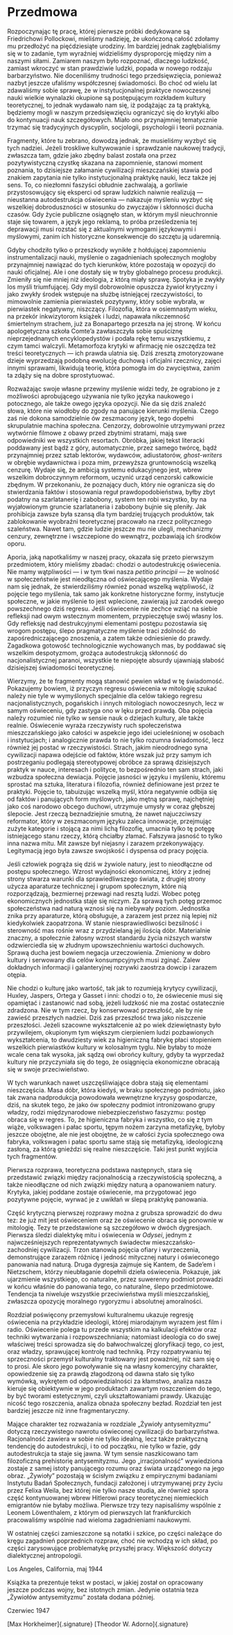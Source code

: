 # Przedmowa #

Rozpoczynając tę pracę, której pierwsze próbki dedykowane są
Friedrichowi Pollockowi, mieliśmy nadzieję, że ukończoną całość
zdołamy mu przedłożyć na pięćdziesiąte urodziny. Im bardziej
jednak zagłębialiśmy się w to zadanie, tym wyraźniej widzieliśmy
dysproporcję między nim a naszymi siłami. Zamiarem naszym było
rozpoznać, dlaczego ludzkość, zamiast wkroczyć w stan prawdziwie
ludzki, popada w nowego rodzaju barbarzyństwo. Nie doceniliśmy
trudności tego przedsięwzięcia, ponieważ nazbyt jeszcze ufaliśmy
współczesnej świadomości. Bo choć od wielu lat zdawaliśmy sobie
sprawę, że w instytucjonalnej praktyce nowoczesnej nauki wielkie
wynalazki okupione są postępującym rozkładem kultury
teoretycznej, to jednak wydawało nam się, iż podążając za tą
praktyką, będziemy mogli w naszym przedsięwzięciu ograniczyć się
do krytyki albo do kontynuacji nauk szczegółowych. Miało ono
przynajmniej tematycznie trzymać się tradycyjnych dyscyplin,
socjologii, psychologii i teorii poznania.

Fragmenty, które tu zebrano, dowodzą jednak, że musieliśmy wyzbyć
się tych nadziei. Jeżeli troskliwe kultywowanie i sprawdzanie
naukowej tradycji, zwłaszcza tam, gdzie jako zbędny balast
została ona przez pozytywistyczną czystkę skazana na zapomnienie,
stanowi moment poznania, to dzisiejsze załamanie cywilizacji
mieszczańskiej stawia pod znakiem zapytania nie tylko
instytucjonalną praktykę nauki, lecz także jej sens. To, co
niezłomni faszyści obłudnie zachwalają, a gorliwie
przystosowujący się eksperci od spraw ludzkich naiwnie realizują
— nieustanna autodestrukcja oświecenia — nakazuje myśleniu wyzbyć
się wszelkiej dobroduszności w stosunku do zwyczajów i skłonności
ducha czasów. Gdy życie publiczne osiągnęło stan, w którym myśl
nieuchronnie staje się towarem, a język jego reklamą, to próba
prześledzenia tej deprawacji musi rozstać się z aktualnymi
wymogami językowymi i myślowymi, zanim ich historyczne
konsekwencje do szczętu ją udaremnią.

Gdyby chodziło tylko o przeszkody wynikłe z hołdującej
zapomnieniu instrumentalizacji nauki, myślenie o zagadnieniach
społecznych mogłoby przynajmniej nawiązać do tych kierunków,
które pozostają w opozycji do nauki oficjalnej. Ale i one dostały
się w tryby globalnego procesu produkcji. Zmieniły się nie mniej
niż ideologia, z którą miały sprawę. Spotyka je zwykły los myśli
triumfującej. Gdy myśl dobrowolnie opuszcza żywioł krytyczny i
jako zwykły środek wstępuje na służbę istniejącej rzeczywistości,
to mimowolnie zamienia pierwiastek pozytywny, który sobie
wybrała, w pierwiastek negatywny, niszczący. Filozofia, która w
osiemnastym wieku, na przekór inkwizytorom książek i ludzi,
napawała nikczemność śmiertelnym strachem, już za Bonapartego
przeszła na jej stronę. W końcu apologetyczna szkoła Comteʼa
zawłaszczyła sobie spuściznę nieprzejednanych encyklopedystów i
podała rękę temu wszystkiemu, z czym tamci walczyli. Metamorfoza
krytyki w afirmację nie oszczędza też treści teoretycznych — ich
prawda ulatnia się. Dziś zresztą zmotoryzowane dzieje wyprzedzają
podobną ewolucję duchową i oficjalni rzecznicy, zajęci innymi
sprawami, likwidują teorię, która pomogła im do zwycięstwa, zanim
ta zdąży się na dobre sprostytuować.

Rozważając swoje własne przewiny myślenie widzi tedy, że
ograbiono je z możliwości aprobującego używania nie tylko języka
naukowego i potocznego, ale także owego języka opozycji. Nie da
się dziś znaleźć słowa, które nie wiodłoby do zgody na panujące
kierunki myślenia. Czego zaś nie dokona samodzielnie ów
zeszmacony język, tego dopełni skrupulatnie machina społeczna.
Cenzorzy, dobrowolnie utrzymywani przez wytwórnie filmowe z obawy
przed zbytnimi stratami, mają swe odpowiedniki we wszystkich
resortach. Obróbka, jakiej tekst literacki poddawany jest bądź z
góry, automatycznie, przez samego twórcę, bądź przynajmniej przez
sztab lektorów, wydawców, adiustatorów, *ghost-writers* w obrębie
wydawnictwa i poza mim, przewyższa gruntownością wszelką cenzurę.
Wydaje się, że ambicją systemu edukacyjnego jest, wbrew wszelkim
dobroczynnym reformom, uczynić urząd cenzorski całkowicie
zbędnym. W przekonaniu, że poznający duch, który nie ogranicza
się do stwierdzania faktów i stosowania reguł prawdopodobieństwa,
byłby zbyt podatny na szarlatanerię i zabobony, system ten robi
wszystko, by na wyjałowionym gruncie szarlataneria i zabobony
bujnie się pleniły. Jak prohibicja zawsze była szansą dla tym
bardziej trujących produktów, tak zablokowanie wyobraźni
teoretycznej pracowało na rzecz politycznego szaleństwa. Nawet
tam, gdzie ludzie jeszcze mu nie ulegli, mechanizmy cenzury,
zewnętrzne i wszczepione do wewnątrz, pozbawiają ich środków
oporu.

Aporia, jaką napotkaliśmy w naszej pracy, okazała się przeto
pierwszym przedmiotem, który mieliśmy zbadać: chodzi o
autodestrukcję oświecenia. Nie mamy wątpliwości — i w tym tkwi
nasza *petitio principii* — że wolność w społeczeństwie jest
nieodłączna od oświecającego myślenia. Wydaje nam się jednak, że
stwierdziliśmy również ponad wszelką wątpliwość, iż pojęcie tego
myślenia, tak samo jak konkretne historyczne formy, instytucje
społeczne, w jakie myślenie to jest wplecione, zawierają już
zarodek owego powszechnego dziś regresu. Jeśli oświecenie nie
zechce wziąć na siebie refleksji nad owym wstecznym momentem,
przypieczętuje swój własny los. Gdy refleksję nad destrukcyjnymi
elementami postępu pozostawia się wrogom postępu, ślepo
pragmatyczne myślenie traci zdolność do zapośredniczającego
znoszenia, a zatem także odniesienie do prawdy. Zagadkowa
gotowość technologicznie wychowanych mas, by poddawać się
wszelkim despotyzmom, grożąca autodestrukcją skłonność do
nacjonalistycznej paranoi, wszystkie te niepojęte absurdy
ujawniają słabość dzisiejszej świadomości teoretycznej.

Wierzymy, że te fragmenty mogą stanowić pewien wkład w tę
świadomość. Pokazujemy bowiem, iż przyczyn regresu oświecenia w
mitologię szukać należy nie tyle w wymyślonych specjalnie dla
celów takiego regresu nacjonalistycznych, pogańskich i innych
mitologiach nowoczesnych, lecz w samym oświeceniu, gdy zastyga
ono w lęku przed prawdą. Oba pojęcia należy rozumieć nie tylko w
sensie nauk o dziejach kultury, ale także realnie. Oświecenie
wyraża rzeczywisty ruch społeczeństwa mieszczańskiego jako
całości w aspekcie jego idei ucieleśnionej w osobach i
instytucjach; i analogicznie prawda to nie tylko rozumna
świadomość, lecz również jej postać w rzeczywistości. Strach,
jakim nieodrodnego syna cywilizacji napawa odejście od faktów,
które wszak już przy samym ich postrzeganiu podlegają
stereotypowej obróbce za sprawą dzisiejszych praktyk w nauce,
interesach i polityce, to bezpośrednio ten sam strach, jaki
wzbudza społeczna dewiacja. Pojęcie jasności w języku i myśleniu,
któremu sprostać ma sztuka, literatura i filozofia, również
definiowane jest przez te praktyki. Pojęcie to, tabuizując
wszelką myśl, która negatywnie odbija się od faktów i panujących
form myślowych, jako mętną sprawę, najchętniej jako coś narodowo
obcego duchowi, utrzymuje umysły w coraz głębszej ślepocie. Jest
rzeczą beznadziejnie smutną, że nawet najuczciwszy reformator,
który w zeszmaconym języku zaleca innowacje, przejmując zużyte
kategorie i stojącą za nimi lichą filozofię, umacnia tylko tę
potęgę istniejącego stanu rzeczy, którą chciałby złamać. Fałszywa
jasność to tylko inna nazwa mitu. Mit zawsze był niejasny i
zarazem przekonywający. Legitymacją jego była zawsze swojskość i
dyspensa od pracy pojęcia.

Jeśli człowiek pogrąża się dziś w żywiole natury, jest to
nieodłączne od postępu społecznego. Wzrost wydajności
ekonomicznej, który z jednej strony stwarza warunki dla
sprawiedliwszego świata, z drugiej strony użycza aparaturze
technicznej i grupom społecznym, które nią rozporządzają,
bezmiernej przewagi nad resztą ludzi. Wobec potęg ekonomicznych
jednostka staje się niczym. Za sprawą tych potęg przemoc
społeczeństwa nad naturą wznosi się na niebywały poziom.
Jednostka znika przy aparaturze, którą obsługuje, a zarazem jest
przez nią lepiej niż kiedykolwiek zaopatrzona. W stanie
niesprawiedliwości bezsilność i sterowność mas rośnie wraz z
przydzielaną jej ilością dóbr. Materialnie znaczny, a społecznie
żałosny wzrost standardu życia niższych warstw odzwierciedla się
w złudnym upowszechnieniu wartości duchowych. Sprawą ducha jest
bowiem negacja urzeczowienia. Zmieniony w dobro kultury i
serwowany dla celów konsumpcyjnych musi zginąć. Zalew dokładnych
informacji i galanteryjnej rozrywki zaostrza dowcip i zarazem
otępia.

Nie chodzi o kulturę jako wartość, tak jak to rozumieją krytycy
cywilizacji, Huxley, Jaspers, Ortega y Gasset i inni: chodzi o
to, że oświecenie musi się opamiętać i zastanowić nad sobą,
jeżeli ludzkość nie ma zostać ostatecznie zdradzona. Nie w tym
rzecz, by konserwować przeszłość, ale by nie zawieść przeszłych
nadziei. Dziś zaś przeszłość trwa jako niszczenie przeszłości.
Jeżeli szacowne wykształcenie aż po wiek dziewiętnasty było
przywilejem, okupionym tym większym cierpieniem ludzi
pozbawionych wykształcenia, to dwudziesty wiek za higieniczną
fabrykę płaci stopieniem wszelkich pierwiastków kultury w
kolosalnym tyglu. Nie byłaby to może wcale cena tak wysoka, jak
sądzą owi obrońcy kultury, gdyby ta wyprzedaż kultury nie
przyczyniała się do tego, że osiągnięcia ekonomiczne obracają się
w swoje przeciwieństwo.

W tych warunkach nawet uszczęśliwiające dobra stają się
elementami nieszczęścia. Masa dóbr, która kiedyś, w braku
społecznego podmiotu, jako tak zwana nadprodukcja powodowała
wewnętrzne kryzysy gospodarcze, dziś, na skutek tego, że jako ów
społeczny podmiot intronizowano grupy władzy, rodzi
międzynarodowe niebezpieczeństwo faszyzmu: postęp obraca się w
regres. To, że higieniczna fabryka i wszystko, co się z tym
wiąże, volkswagen i pałac sportu, tępym nożem zarzyna metafizykę,
byłoby jeszcze obojętne, ale nie jest obojętne, że w całości
życia społecznego owa fabryka, volkswagen i pałac sportu same
stają się metafizyką, ideologiczną zasłoną, za którą gnieździ się
realne nieszczęście. Taki jest punkt wyjścia tych fragmentów.

Pierwsza rozprawa, teoretyczna podstawa następnych, stara się
przedstawić związki między racjonalnością a rzeczywistością
społeczną, a także nieodłączne od nich związki między naturą a
opanowaniem natury. Krytyka, jakiej poddane zostaje oświecenie,
ma przygotować jego pozytywne pojęcie, wyrwać je z uwikłań w
ślepą praktykę panowania.

Część krytyczną pierwszej rozprawy można z grubsza sprowadzić do
dwu tez: że już mit jest oświeceniem oraz że oświecenie obraca
się ponownie w mitologię. Tezy te przedstawione są szczegółowo w
dwóch dygresjach. Pierwsza śledzi dialektykę mitu i oświecenia w
*Odysei*, jednym z najwcześniejszych reprezentatywnych świadectw
mieszczańsko-zachodniej cywilizacji. Trzon stanowią pojęcia
ofiary i wyrzeczenia, demonstrujące zarazem różnicę i jedność
mitycznej natury i oświeconego panowania nad naturą. Druga
dygresja zajmuje się Kantem, de Sadeʼem i Nietzschem, którzy
nieubłaganie dopełnili dzieła oświecenia. Pokazuje, jak
ujarzmienie wszystkiego, co naturalne, przez suwerenny podmiot
prowadzi w końcu właśnie do panowania tego, co naturalne, ślepo
przedmiotowe. Tendencja ta niweluje wszystkie przeciwieństwa
myśli mieszczańskiej, zwłaszcza opozycję moralnego rygoryzmu i
absolutnej amoralności.

Rozdział poświęcony przemysłowi kulturalnemu ukazuje regresję
oświecenia na przykładzie ideologii, której miarodajnym wyrazem
jest film i radio. Oświecenie polega tu przede wszystkim na
kalkulacji efektów oraz techniki wytwarzania i rozpowszechniania;
natomiast ideologia co do swej właściwej treści sprowadza się do
bałwochwalczej gloryfikacji tego, co jest, oraz władzy,
sprawującej kontrolę nad techniką. Przy rozpatrywaniu tej
sprzeczności przemysł kulturalny traktowany jest poważniej, niż
sam się o to prosi. Ale skoro jego powoływanie się na własny
komercyjny charakter, opowiedzenie się za prawdą złagodzoną od
dawna stało się tylko wymówką, wykrętem od odpowiedzialności za
kłamstwo, analiza nasza kieruje się obiektywnie w jego produktach
zawartym roszczeniem do tego, by być tworami estetycznymi, czyli
ukształtowaniami prawdy. Ukazując nicość tego roszczenia, analiza
obnaża społeczny bezład. Rozdział ten jest bardziej jeszcze niż
inne fragmentaryczny.

Mające charakter tez rozważania w rozdziale „Żywioły
antysemityzmu” dotyczą rzeczywistego nawrotu oświeconej
cywilizacji do barbarzyństwa. Racjonalność zawiera w sobie nie
tylko idealną, lecz także praktyczną tendencję do autodestrukcji,
i to od początku, nie tylko w fazie, gdy autodestrukcja ta staje
się jawna. W tym sensie naszkicowano tam filozoficzną prehistorię
antysemityzmu. Jego „irracjonalność” wywiedziona zostaje z samej
istoty panującego rozumu oraz świata urządzonego na jego obraz.
„Żywioły” pozostają w ścisłym związku z empirycznymi badaniami
Instytutu Badań Społecznych, fundacji założonej i utrzymywanej
przy życiu przez Felixa Weila, bez której nie tylko nasze studia,
ale również spora część kontynuowanej wbrew Hitlerowi pracy
teoretycznej niemieckich emigrantów nie byłaby możliwa. Pierwsze
trzy tezy napisaliśmy wspólnie z Leonem Löwenthalem, z którym od
pierwszych lat frankfurckich pracowaliśmy wspólnie nad wieloma
zagadnieniami naukowymi.

W ostatniej części zamieszczone są notatki i szkice, po części
należące do kręgu zagadnień poprzednich rozpraw, choć nie wchodzą
w ich skład, po części zarysowujące problematykę przyszłej pracy.
Większość dotyczy dialektycznej antropologii.

<p class="date">
  Los Angeles, California, maj 1944
</p>

Książka ta prezentuje tekst w postaci, w jakiej został on
opracowany jeszcze podczas wojny, bez istotnych zmian. Jedynie
ostatnia teza „Żywiołów antysemityzmu” została dodana później.

<p class="date">
  Czerwiec 1947
</p>

<p class="signature">
  [Max Horkheimer]{.signature} [Theodor W. Adorno]{.signature}
</p>
